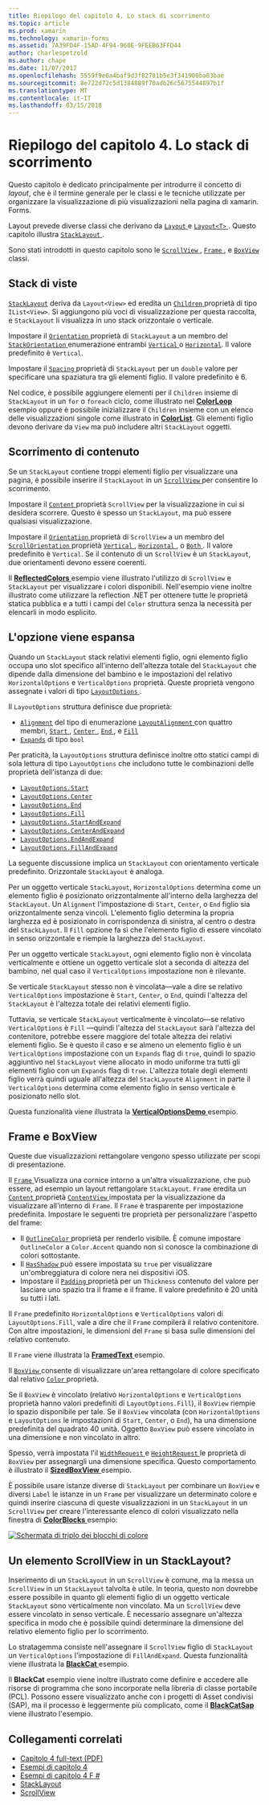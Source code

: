```yaml
---
title: Riepilogo del capitolo 4. Lo stack di scorrimento
ms.topic: article
ms.prod: xamarin
ms.technology: xamarin-forms
ms.assetid: 7A39FD4F-15AD-4F94-960E-9FEEB63FFD44
author: charlespetzold
ms.author: chape
ms.date: 11/07/2017
ms.openlocfilehash: 5559f9e6a4baf9d3f82701b5e3f341900ba83bae
ms.sourcegitcommit: 8e722d72c5d1384889f70adb26c5675544897b1f
ms.translationtype: MT
ms.contentlocale: it-IT
ms.lasthandoff: 03/15/2018
---
```

# <a name="summary-of-chapter-4-scrolling-the-stack"></a>Riepilogo del capitolo 4. Lo stack di scorrimento

Questo capitolo è dedicato principalmente per introdurre il concetto di *layout*, che è il termine generale per le classi e le tecniche utilizzate per organizzare la visualizzazione di più visualizzazioni nella pagina di xamarin. Forms.

Layout prevede diverse classi che derivano da [ `Layout` ](https://developer.xamarin.com/api/type/Xamarin.Forms.Layout/) e [ `Layout<T>` ](https://developer.xamarin.com/api/type/Xamarin.Forms.Layout%3CT%3E/). Questo capitolo illustra [ `StackLayout` ](https://developer.xamarin.com/api/type/Xamarin.Forms.StackLayout/).

Sono stati introdotti in questo capitolo sono le [ `ScrollView` ](https://developer.xamarin.com/api/type/Xamarin.Forms.ScrollView/), [ `Frame` ](https://developer.xamarin.com/api/type/Xamarin.Forms.Frame/), e [ `BoxView` ](https://developer.xamarin.com/api/type/Xamarin.Forms.BoxView/) classi.

## <a name="stacks-of-views"></a>Stack di viste

[`StackLayout`](https://developer.xamarin.com/api/type/Xamarin.Forms.StackLayout/) deriva da `Layout<View>` ed eredita un [ `Children` ](https://developer.xamarin.com/api/type/Xamarin.Forms.Layout%3CT%3E/) proprietà di tipo `IList<View>`. Si aggiungono più voci di visualizzazione per questa raccolta, e `StackLayout` li visualizza in uno stack orizzontale o verticale.

Impostare il [ `Orientation` ](https://developer.xamarin.com/api/property/Xamarin.Forms.StackLayout.Orientation/) proprietà di `StackLayout` a un membro del [ `StackOrientation` ](https://developer.xamarin.com/api/type/Xamarin.Forms.StackOrientation/) enumerazione entrambi [ `Vertical` ](https://developer.xamarin.com/api/field/Xamarin.Forms.StackOrientation.Vertical/) o [ `Horizontal`](https://developer.xamarin.com/api/field/Xamarin.Forms.StackOrientation.Horizontal/). Il valore predefinito è `Vertical`.

Impostare il [ `Spacing` ](https://developer.xamarin.com/api/property/Xamarin.Forms.StackLayout.Spacing/) proprietà di `StackLayout` per un `double` valore per specificare una spaziatura tra gli elementi figlio. Il valore predefinito è 6.

Nel codice, è possibile aggiungere elementi per il `Children` insieme di `StackLayout` in un `for` o `foreach` ciclo, come illustrato nel [ **ColorLoop** ](https://github.com/xamarin/xamarin-forms-book-samples/tree/master/Chapter04/ColorLoop) esempio oppure è possibile inizializzare il `Children` insieme con un elenco delle visualizzazioni singole come illustrato in [ **ColorList**](https://github.com/xamarin/xamarin-forms-book-samples/tree/master/Chapter04/ColorList). Gli elementi figlio devono derivare da `View` ma può includere altri `StackLayout` oggetti.

## <a name="scrolling-content"></a>Scorrimento di contenuto

Se un `StackLayout` contiene troppi elementi figlio per visualizzare una pagina, è possibile inserire il `StackLayout` in un [ `ScrollView` ](https://developer.xamarin.com/api/type/Xamarin.Forms.ScrollView/) per consentire lo scorrimento.

Impostare il [ `Content` ](https://developer.xamarin.com/api/property/Xamarin.Forms.ScrollView.Content/) proprietà `ScrollView` per la visualizzazione in cui si desidera scorrere. Questo è spesso un `StackLayout`, ma può essere qualsiasi visualizzazione.

Impostare il [ `Orientation` ](https://developer.xamarin.com/api/property/Xamarin.Forms.ScrollView.Orientation/) proprietà di `ScrollView` a un membro del [ `ScrollOrientation` ](https://developer.xamarin.com/api/type/Xamarin.Forms.ScrollOrientation/) proprietà [ `Vertical` ](https://developer.xamarin.com/api/field/Xamarin.Forms.ScrollOrientation.Vertical/), [ `Horizontal` ](https://developer.xamarin.com/api/field/Xamarin.Forms.ScrollOrientation.Horizontal/), o [ `Both` ](https://developer.xamarin.com/api/field/Xamarin.Forms.ScrollOrientation.Both/). Il valore predefinito è `Vertical`. Se il contenuto di un `ScrollView` è un `StackLayout`, due orientamenti devono essere coerenti.

Il [ **ReflectedColors** ](https://github.com/xamarin/xamarin-forms-book-samples/tree/master/Chapter04/ReflectedColors) esempio viene illustrato l'utilizzo di `ScrollView` e `StackLayout` per visualizzare i colori disponibili. Nell'esempio viene inoltre illustrato come utilizzare la reflection .NET per ottenere tutte le proprietà statica pubblica e a tutti i campi del `Color` struttura senza la necessità per elencarli in modo esplicito.

## <a name="the-expands-option"></a>L'opzione viene espansa

Quando un `StackLayout` stack relativi elementi figlio, ogni elemento figlio occupa uno slot specifico all'interno dell'altezza totale del `StackLayout` che dipende dalla dimensione del bambino e le impostazioni del relativo `HorizontalOptions` e `VerticalOptions` proprietà. Queste proprietà vengono assegnate i valori di tipo [ `LayoutOptions` ](http://developer.xamstage.com/api/type/Xamarin.Forms.LayoutOptions/).

Il `LayoutOptions` struttura definisce due proprietà:

- [`Alignment`](https://developer.xamarin.com/api/property/Xamarin.Forms.LayoutOptions.Alignment/) del tipo di enumerazione [ `LayoutAlignment` ](https://developer.xamarin.com/api/type/Xamarin.Forms.LayoutAlignment/) con quattro membri, [ `Start` ](https://developer.xamarin.com/api/field/Xamarin.Forms.LayoutAlignment.Start/), [ `Center` ](https://developer.xamarin.com/api/field/Xamarin.Forms.LayoutAlignment.Center/), [ `End` ](https://developer.xamarin.com/api/field/Xamarin.Forms.LayoutAlignment.End/), e [`Fill`](https://developer.xamarin.com/api/field/Xamarin.Forms.LayoutAlignment.Fill/)
- [`Expands`](https://developer.xamarin.com/api/property/Xamarin.Forms.LayoutOptions.Expands/) di tipo `bool`

Per praticità, la `LayoutOptions` struttura definisce inoltre otto statici campi di sola lettura di tipo `LayoutOptions` che includono tutte le combinazioni delle proprietà dell'istanza di due:

- [`LayoutOptions.Start`](https://developer.xamarin.com/api/field/Xamarin.Forms.LayoutOptions.Start/)
- [`LayoutOptions.Center`](https://developer.xamarin.com/api/field/Xamarin.Forms.LayoutOptions.Center/)
- [`LayoutOptions.End`](https://developer.xamarin.com/api/field/Xamarin.Forms.LayoutOptions.End/)
- [`LayoutOptions.Fill`](https://developer.xamarin.com/api/field/Xamarin.Forms.LayoutOptions.Fill/)
- [`LayoutOptions.StartAndExpand`](https://developer.xamarin.com/api/field/Xamarin.Forms.LayoutOptions.StartAndExpand/)
- [`LayoutOptions.CenterAndExpand`](https://developer.xamarin.com/api/field/Xamarin.Forms.LayoutOptions.CenterAndExpand/)
- [`LayoutOptions.EndAndExpand`](https://developer.xamarin.com/api/field/Xamarin.Forms.LayoutOptions.EndAndExpand/)
- [`LayoutOptions.FillAndExpand`](https://developer.xamarin.com/api/field/Xamarin.Forms.LayoutOptions.FillAndExpand/)

La seguente discussione implica un `StackLayout` con orientamento verticale predefinito. Orizzontale `StackLayout` è analoga.

Per un oggetto verticale `StackLayout`, `HorizontalOptions` determina come un elemento figlio è posizionato orizzontalmente all'interno della larghezza del `StackLayout`. Un `Alignment` l'impostazione di `Start`, `Center`, o `End` figlio sia orizzontalmente senza vincoli. L'elemento figlio determina la propria larghezza ed è posizionato in corrispondenza di sinistra, al centro o destra del `StackLayout`. Il `Fill` opzione fa sì che l'elemento figlio di essere vincolato in senso orizzontale e riempie la larghezza del `StackLayout`.

Per un oggetto verticale `StackLayout`, ogni elemento figlio non è vincolata verticalmente e ottiene un oggetto verticale slot a seconda di altezza del bambino, nel qual caso il `VerticalOptions` impostazione non è rilevante.

Se verticale `StackLayout` stesso non è vincolata&mdash;vale a dire se relativo `VerticalOptions` impostazione è `Start`, `Center`, o `End`, quindi l'altezza del `StackLayout` è l'altezza totale dei relativi elementi figlio.

Tuttavia, se verticale `StackLayout` verticalmente è vincolato&mdash;se relativo `VerticalOptions` è `Fill` &mdash;quindi l'altezza del `StackLayout` sarà l'altezza del contenitore, potrebbe essere maggiore del totale altezza dei relativi elementi figlio. Se è questo il caso e se almeno un elemento figlio è un `VerticalOptions` impostazione con un `Expands` flag di `true`, quindi lo spazio aggiuntivo nel `StackLayout` viene allocato in modo uniforme tra tutti gli elementi figlio con un `Expands` flag di `true`. L'altezza totale degli elementi figlio verrà quindi uguale all'altezza del `StackLayout`e `Alignment` in parte il `VerticalOptions` determina come elemento figlio in senso verticale è posizionato nello slot.

Questa funzionalità viene illustrata la [ **VerticalOptionsDemo** ](https://github.com/xamarin/xamarin-forms-book-samples/tree/master/Chapter04/VerticalOptionsDemo) esempio.

## <a name="frame-and-boxview"></a>Frame e BoxView

Queste due visualizzazioni rettangolare vengono spesso utilizzate per scopi di presentazione.

Il [ `Frame` ](https://developer.xamarin.com/api/type/Xamarin.Forms.Frame/) Visualizza una cornice intorno a un'altra visualizzazione, che può essere, ad esempio un layout rettangolare `StackLayout`. `Frame` eredita un [ `Content` ](https://developer.xamarin.com/api/property/Xamarin.Forms.ContentView.Content/) proprietà [ `ContentView` ](https://developer.xamarin.com/api/type/Xamarin.Forms.ContentView/) impostata per la visualizzazione da visualizzare all'interno di `Frame`. Il `Frame` è trasparente per impostazione predefinita. Impostare le seguenti tre proprietà per personalizzare l'aspetto del frame:

- Il [ `OutlineColor` ](https://developer.xamarin.com/api/property/Xamarin.Forms.Frame.OutlineColor/) proprietà per renderlo visibile. È comune impostare `OutlineColor` a `Color.Accent` quando non si conosce la combinazione di colori sottostante.
- Il [ `HasShadow` ](https://developer.xamarin.com/api/property/Xamarin.Forms.Frame.HasShadow/) può essere impostata su `true` per visualizzare un'ombreggiatura di colore nera nei dispositivi iOS.
- Impostare il [ `Padding` ](https://developer.xamarin.com/api/property/Xamarin.Forms.Layout.Padding/) proprietà per un `Thickness` contenuto del valore per lasciare uno spazio tra il frame e il frame. Il valore predefinito è 20 unità su tutti i lati.

Il `Frame` predefinito `HorizontalOptions` e `VerticalOptions` valori di `LayoutOptions.Fill`, vale a dire che il `Frame` compilerà il relativo contenitore. Con altre impostazioni, le dimensioni del `Frame` si basa sulle dimensioni del relativo contenuto.

Il `Frame` viene illustrata la [ **FramedText** ](https://github.com/xamarin/xamarin-forms-book-samples/tree/master/Chapter04/FramedText) esempio.

Il [ `BoxView` ](https://developer.xamarin.com/api/type/Xamarin.Forms.BoxView/) consente di visualizzare un'area rettangolare di colore specificato dal relativo [ `Color` ](https://developer.xamarin.com/api/property/Xamarin.Forms.BoxView.Color/) proprietà.

Se il `BoxView` è vincolato (relativo `HorizontalOptions` e `VerticalOptions` proprietà hanno valori predefiniti di `LayoutOptions.Fill`), il `BoxView` riempie lo spazio disponibile per tale. Se il `BoxView` vincolata (con `HorizontalOptions` e `LayoutOptions` le impostazioni di `Start`, `Center`, o `End`), ha una dimensione predefinita del quadrato 40 unità. Oggetto `BoxView` può essere vincolato in una dimensione e non vincolato in altro.

Spesso, verrà impostata l'il [ `WidthRequest` ](https://developer.xamarin.com/api/property/Xamarin.Forms.VisualElement.WidthRequest/) e [ `HeightRequest` ](https://developer.xamarin.com/api/property/Xamarin.Forms.VisualElement.HeightRequest/) le proprietà di `BoxView` per assegnargli una dimensione specifica. Questo comportamento è illustrato il [ **SizedBoxView** ](https://github.com/xamarin/xamarin-forms-book-samples/tree/master/Chapter04/SizedBoxView) esempio.

È possibile usare istanze diverse di `StackLayout` per combinare un `BoxView` e diversi `Label` le istanze in un `Frame` per visualizzare un determinato colore e quindi inserire ciascuna di queste visualizzazioni in un `StackLayout` in un `ScrollView` per creare l'interessante elenco di colori visualizzato nella finestra di [ **ColorBlocks** ](https://github.com/xamarin/xamarin-forms-book-samples/tree/master/Chapter04/ColorBlocks) esempio:

[![Schermata di triplo dei blocchi di colore](images/ch04fg11-small.png "elenco di colori")](images/ch04fg11-large.png#lightbox "elenco di colori")

## <a name="a-scrollview-in-a-stacklayout"></a>Un elemento ScrollView in un StackLayout?

Inserimento di un `StackLayout` in un `ScrollView` è comune, ma la messa un `ScrollView` in un `StackLayout` talvolta è utile. In teoria, questo non dovrebbe essere possibile in quanto gli elementi figlio di un oggetto verticale `StackLayout` sono verticalmente non vincolato. Ma un `ScrollView` deve essere vincolato in senso verticale. È necessario assegnare un'altezza specifica in modo che è possibile quindi determinare la dimensione del relativo elemento figlio per lo scorrimento.

Lo stratagemma consiste nell'assegnare il `ScrollView` figlio di `StackLayout` un `VerticalOptions` l'impostazione di `FillAndExpand`. Questa funzionalità viene illustrata la [ **BlackCat** ](https://github.com/xamarin/xamarin-forms-book-samples/tree/master/Chapter04/BlackCat) esempio.

Il **BlackCat** esempio viene inoltre illustrato come definire e accedere alle risorse di programma che sono incorporate nella libreria di classe portabile (PCL). Possono essere visualizzato anche con i progetti di Asset condivisi (SAP), ma il processo è leggermente più complicato, come il [ **BlackCatSap** ](https://github.com/xamarin/xamarin-forms-book-samples/tree/master/Chapter04/BlackCatSap) viene illustrato l'esempio.



## <a name="related-links"></a>Collegamenti correlati

- [Capitolo 4 full-text (PDF)](https://download.xamarin.com/developer/xamarin-forms-book/XamarinFormsBook-Ch04-Apr2016.pdf)
- [Esempi di capitolo 4](https://github.com/xamarin/xamarin-forms-book-samples/tree/master/Chapter04)
- [Esempi di capitolo 4 F #](https://github.com/xamarin/xamarin-forms-book-samples/tree/master/Chapter04/FS)
- [StackLayout](~/xamarin-forms/user-interface/layouts/stack-layout.md)
- [ScrollView](~/xamarin-forms/user-interface/layouts/scroll-view.md)
